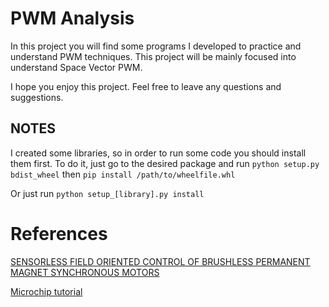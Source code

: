 # PWM Analysis
In this project you will find some programs I developed to practice and understand PWM techniques.
This project will be mainly focused into understand Space Vector PWM.

I hope you enjoy this project. Feel free to leave any questions and suggestions.

## NOTES
I created some libraries, so in order to run some code you should install them first. To do it, just go to the desired
package and run
`python setup.py bdist_wheel`
then `pip install /path/to/wheelfile.whl`

Or just run
`python setup_[library].py install`


# References

[SENSORLESS FIELD ORIENTED CONTROL OF BRUSHLESS PERMANENT MAGNET SYNCHRONOUS MOTORS](https://krex.k-state.edu/bitstream/handle/2097/1507/JamesMevey2009.pdf;jsessionid=D413DEB3A5728158985D4B2023E82D8E?sequence=1)

[Microchip tutorial](https://microchipdeveloper.com/mct5001:start)